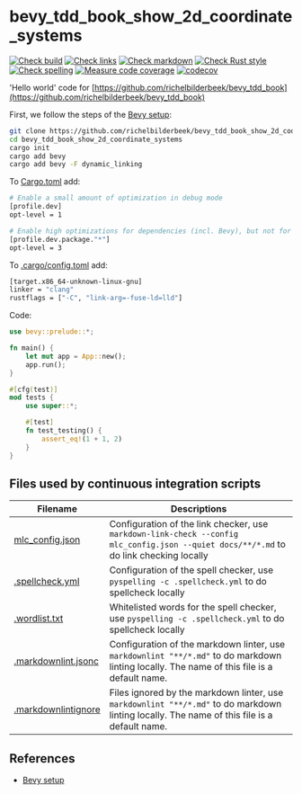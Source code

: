 # bevy_tdd_book_show_2d_coordinate_systems

[![Check build](https://github.com/richelbilderbeek/bevy_tdd_book_show_2d_coordinate_systems/actions/workflows/check_build.yaml/badge.svg?branch=master)](https://github.com/richelbilderbeek/bevy_tdd_book_show_2d_coordinate_systems/actions/workflows/check_build.yaml)
[![Check links](https://github.com/richelbilderbeek/bevy_tdd_book_show_2d_coordinate_systems/actions/workflows/check_links.yaml/badge.svg?branch=master)](https://github.com/richelbilderbeek/bevy_tdd_book_show_2d_coordinate_systems/actions/workflows/check_links.yaml)
[![Check markdown](https://github.com/richelbilderbeek/bevy_tdd_book_show_2d_coordinate_systems/actions/workflows/check_markdown.yaml/badge.svg?branch=master)](https://github.com/richelbilderbeek/bevy_tdd_book_show_2d_coordinate_systems/actions/workflows/check_markdown.yaml)
[![Check Rust style](https://github.com/richelbilderbeek/bevy_tdd_book_show_2d_coordinate_systems/actions/workflows/check_rust_style.yaml/badge.svg?branch=master)](https://github.com/richelbilderbeek/bevy_tdd_book_show_2d_coordinate_systems/actions/workflows/check_rust_style.yaml)
[![Check spelling](https://github.com/richelbilderbeek/bevy_tdd_book_show_2d_coordinate_systems/actions/workflows/check_spelling.yaml/badge.svg?branch=master)](https://github.com/richelbilderbeek/bevy_tdd_book_show_2d_coordinate_systems/actions/workflows/check_spelling.yaml)
[![Measure code coverage](https://github.com/richelbilderbeek/bevy_tdd_book_show_2d_coordinate_systems/actions/workflows/measure_codecov.yaml/badge.svg?branch=master)](https://github.com/richelbilderbeek/bevy_tdd_book_show_2d_coordinate_systems/actions/workflows/measure_codecov.yaml)
[![codecov](https://codecov.io/gh/richelbilderbeek/bevy_tdd_book_show_2d_coordinate_systems/graph/badge.svg?token=XAVFZYDQKZ)](https://codecov.io/gh/richelbilderbeek/bevy_tdd_book_show_2d_coordinate_systems)

'Hello world' code for [https://github.com/richelbilderbeek/bevy_tdd_book](https://github.com/richelbilderbeek/bevy_tdd_book)

First, we follow the steps of the [Bevy setup](https://bevyengine.org/learn/quick-start/getting-started/setup/):

```bash
git clone https://github.com/richelbilderbeek/bevy_tdd_book_show_2d_coordinate_systems
cd bevy_tdd_book_show_2d_coordinate_systems
cargo init
cargo add bevy
cargo add bevy -F dynamic_linking
```

To [Cargo.toml](Cargo.toml) add:

```bash
# Enable a small amount of optimization in debug mode
[profile.dev]
opt-level = 1

# Enable high optimizations for dependencies (incl. Bevy), but not for our code:
[profile.dev.package."*"]
opt-level = 3
```

To [.cargo/config.toml](.cargo/config.toml) add:

```bash
[target.x86_64-unknown-linux-gnu]
linker = "clang"
rustflags = ["-C", "link-arg=-fuse-ld=lld"]
```

Code:

```rust
use bevy::prelude::*;

fn main() {
    let mut app = App::new();
    app.run();
}

#[cfg(test)]
mod tests {
    use super::*;

    #[test]
    fn test_testing() {
        assert_eq!(1 + 1, 2)
    }
}
```

## Files used by continuous integration scripts

Filename                                  |Descriptions
------------------------------------------|--------------------------------------------------------------------------------------------------------------------------------------
[mlc_config.json](mlc_config.json)        |Configuration of the link checker, use `markdown-link-check --config mlc_config.json --quiet docs/**/*.md` to do link checking locally
[.spellcheck.yml](.spellcheck.yml)        |Configuration of the spell checker, use `pyspelling -c .spellcheck.yml` to do spellcheck locally
[.wordlist.txt](.wordlist.txt)            |Whitelisted words for the spell checker, use `pyspelling -c .spellcheck.yml` to do spellcheck locally
[.markdownlint.jsonc](.markdownlint.jsonc)|Configuration of the markdown linter, use `markdownlint "**/*.md"` to do markdown linting locally. The name of this file is a default name.
[.markdownlintignore](.markdownlintignore)|Files ignored by the markdown linter, use `markdownlint "**/*.md"` to do markdown linting locally. The name of this file is a default name.

## References

* [Bevy setup](https://bevyengine.org/learn/quick-start/getting-started/setup/)
